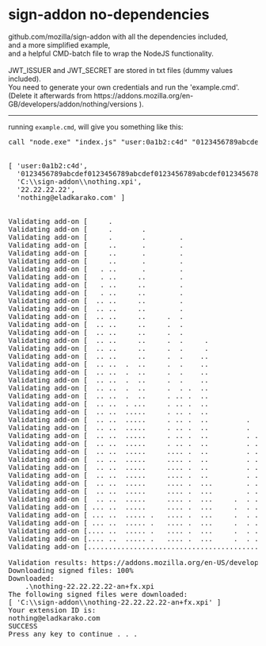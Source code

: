 <h1>sign-addon no-dependencies</h1>
github.com/mozilla/sign-addon with all the dependencies included, <br/>
and a more simplified example, <br/>
and a helpful CMD-batch file to wrap the NodeJS functionality. <br/>
<br/>
JWT_ISSUER and JWT_SECRET are stored in txt files (dummy values included). <br/>
You need to generate your own credentials and run the 'example.cmd'. <br/>
(Delete it afterwards from https://addons.mozilla.org/en-GB/developers/addon/nothing/versions ).
<hr/>

running <code>example.cmd</code>, will give you something like this:
<pre>
call "node.exe" "index.js" "user:0a1b2:c4d" "0123456789abcdef0123456789abcdef0123456789abcdef0123456789abcdef" "C:\sign-addon\nothing.xpi" "22.22.22.22" "nothing@eladkarako.com"


[ 'user:0a1b2:c4d',
  '0123456789abcdef0123456789abcdef0123456789abcdef0123456789abcdef',
  'C:\\sign-addon\\nothing.xpi',
  '22.22.22.22',
  'nothing@eladkarako.com' ]


Validating add-on [     .                                                                     ]
Validating add-on [     .       .                                                             ]
Validating add-on [     .       .        .                                                    ]
Validating add-on [     ..      .        .                                                    ]
Validating add-on [     ..      .        .                                                .   ]
Validating add-on [     ..      .        .                                               ..   ]
Validating add-on [   . ..      .        .                                               ..   ]
Validating add-on [   . ..     ..        .                                               ..   ]
Validating add-on [   . ..     ..        .                                        .      ..   ]
Validating add-on [   . ..     ..        .                                        .      .. . ]
Validating add-on [  .. ..     ..        .                                        .      .. . ]
Validating add-on [  .. ..     ..        .                                .       .      .. . ]
Validating add-on [  .. ..     ..     .  .                                .       .      .. . ]
Validating add-on [  .. ..     ..     .  .                       .        .       .      .. . ]
Validating add-on [  .. ..     ..     .  .                       .  .     .       .      .. . ]
Validating add-on [  .. ..     ..     .  .     .                 .  .     .       .      .. . ]
Validating add-on [  .. ..     ..     .  .     .                 .  .     .   .   .      .. . ]
Validating add-on [  .. ..     ..     .  .    ..                 .  .     .   .   .      .. . ]
Validating add-on [  .. ..  .  ..     .  .    ..                 .  .     .   .   .      .. . ]
Validating add-on [  .. ..  .  ..     .  .    ..                 .  .     .   .   .     ... . ]
Validating add-on [  .. ..  .  ..     .  .    ..                 .  .     .   .   .     ... ..]
Validating add-on [  .. ..  .  ..     .  . .  ..                 .  .     .   .   .     ... ..]
Validating add-on [  .. ..  .  ..     . .. .  ..                 .  .     .   .   .     ... ..]
Validating add-on [  .. ..  . ...     . .. .  ..                 .  .     .   .   .     ... ..]
Validating add-on [  .. ..  .....     . .. .  ..                 .  .     .   .   .     ... ..]
Validating add-on [  .. ..  .....     . .. .  ..         .       .  .     .   .   .     ... ..]
Validating add-on [  .. ..  .....     . .. .  ..         .       .  .  .  .   .   .     ... ..]
Validating add-on [  .. ..  .....     . .. .  ..         . .     .  .  .  .   .   .     ... ..]
Validating add-on [  .. ..  .....     . .. .  ..         . .     .  .. .  .   .   .     ... ..]
Validating add-on [  .. ..  .....     .... .  ..         . .     .  .. .  .   .   .     ... ..]
Validating add-on [  .. ..  .....     .... .  ..         . .     .  .. .  .   .   .    .... ..]
Validating add-on [  .. ..  .....     .... .  ..         . .     .  .. .  .   .   . .  .... ..]
Validating add-on [  .. ..  .....     .... .  ..         . .     .  .. .  .   .  .. .  .... ..]
Validating add-on [  .. ..  .....     .... .  ...        . .     .  .. .  .   .  .. .  .... ..]
Validating add-on [  .. ..  .....     .... .  ...        . .     .  ....  .   .  .. .  .... ..]
Validating add-on [  .. ..  .....     .... .  ...     .  . .     .  ....  .   .  .. .  .... ..]
Validating add-on [ ... ..  .....     .... .  ...     .  . .     .  ....  .   .  .. .  .... ..]
Validating add-on [ ... ..  ..... .   .... .  ...     .  . .     .  ....  .   .  .. .  .... ..]
Validating add-on [ ... ..  ..... .   .... .  ...     .  . .     .  ....  .   . ... .  .... ..]
Validating add-on [.... ..  ..... .   .... .  ...     .  . .     .  ....  .   . ... .  .... ..]
Validating add-on [.... ..  ..... .   .... .  ...     .  . . .   .  ....  .   . ... .  .... ..]
Validating add-on [...........................................................................]

Validation results: https://addons.mozilla.org/en-US/developers/upload/0123456789abcdef0123456789abcdef
Downloading signed files: 100%
Downloaded:
    .\nothing-22.22.22.22-an+fx.xpi
The following signed files were downloaded:
[ 'C:\\sign-addon\\nothing-22.22.22.22-an+fx.xpi' ]
Your extension ID is:
nothing@eladkarako.com
SUCCESS
Press any key to continue . . .
</pre>
